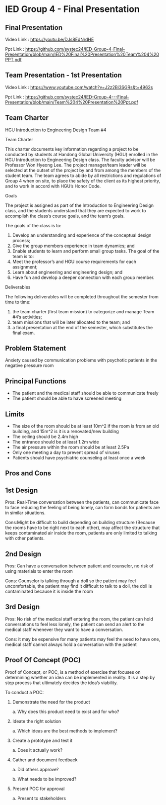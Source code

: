 # IED Group 4 - Final Presentation

Final Presentation
-------------------
Video Link : https://youtu.be/DJs8EdNrdHE

Ppt Link : https://github.com/systec24/IED-Group-4-Final-Presentation/blob/main/IED%20Final%20Presentation%20Team%204%20PPT.pdf

Team Presentation - 1st Presentation
--------------------
Video Link : https://www.youtube.com/watch?v=J2z2Bi3SGRs&t=4962s

Ppt Link : https://github.com/systec24/IED-Group-4---Final-Presentation/blob/main/Team%204%20Presentation%20Ppt.pdf

Team Charter
--------------------
HGU Introduction to Engineering Design Team #4

Team Charter

   This charter documents key information regarding a project to be conducted by students at Handong Global University (HGU) enrolled in the HGU Introduction to Engineering Design class. The faculty advisor will be Professor Won Hyeong Lee. The project manager/team leader will be selected at the outset of the project by and from among the members of the student team.
  The team agrees to abide by all restrictions and regulations of Group 4 when on site, to place the safety of the client as its highest priority, and to work in accord with HGU’s Honor Code.

Goals

   The project is assigned as part of the Introduction to Engineering Design class, and the students understand that they are expected to work to accomplish the class’s course goals, and the team’s goals.
   
   The goals of the class is to:
1.	Develop an understanding and experience of the conceptual design process;
2.	Give the group members experience in team dynamics; and
3.	Enable students to learn and perform small group tasks.
   The goal of the team is to:
1.	Meet the professor’s and HGU course requirements for each assignment;
2.	Learn about engineering and engineering design; and 
3.	Have fun and develop a deeper connection with each group member.

Deliverables

   The following deliverables will be completed throughout the semester from time to time:

1.	the team charter (first team mission) to categorize and manage Team #4’s activities;
2.	team missions that will be later allocated to the team; and
3.	a final presentation at the end of the semester, which substitutes the final exam.

Problem Statement
--------------------
Anxiety caused by communication problems with psychotic patients in the negative pressure room

Principal Functions
--------------------
- The patient and the medical staff should be able to communicate freely
- The patient should be able to have screened meeting

Limits
--------------------
- The size of the room should be at least 10m^2 if the room is from an old building, and 15m^2 is it is a renovated/new building
- The ceiling should be 2.4m high
- The entrance should be at least 1.2m wide
- The air pressure within the room should be at least 2.5Pa
- Only one meeting a day to prevent spread of viruses
- Patients should have psychiatric counseling at least once a week

Pros and Cons
---------------------
1st Design
-----------
Pros: Real-Time conversation between the patients, can communicate face to face reducing the feeling of being lonely, can form bonds for patients are in similar situations.

Cons:Might be difficult to build depending on building structure (Because the rooms have to be right next to each other), may affect the structure that keeps contaminated air inside the room, patients are only limited to talking with other patients.

2nd Design
-----------
Pros: Can have a conversation between patient and counselor, no risk of using materials to enter the room

Cons: Counselor is talking through a doll so the patient may feel uncomfortable, the patient may find it difficult to talk to a doll, the doll is contaminated because it is inside the room


3rd Design
-----------
Pros: No risk of the medical staff entering the room, the patient can hold conversations to feel less lonely, the patient can send an alert to the medical staff whenever they want to have a conversation.

Cons: it may be expensive for many patients may feel the need to have one, medical staff cannot always hold a conversation with the patient

Proof Of Concept (POC)
------------------------
Proof of Concept, or POC, is a method of exercise that focuses on determining whether an idea can be implemented in reality. It is a step by step process that ultimately decides the idea’s viability.

To conduct a POC: 
1. Demonstrate the need for the product

    a. Why does this product need to exist and for who?

2. Ideate the right solution

    a. Which ideas are the best methods to implement?

3. Create a prototype and test it

    a. Does it actually work?

4. Gather and document feedback

    a. Did others approve?
    
    b. What needs to be improved?

5. Present POC for approval

    a. Present to stakeholders







